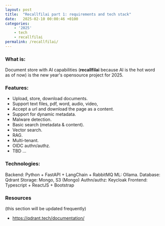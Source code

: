 ```yaml
---
layout: post
title:  "Recallfilai part 1: requirements and tech stack"
date:   2025-02-10 00:00:46 +0100
categories:
    - '2025'
    - tech
    - recallfilai
permalink: /recallfilai/
---
```


### What is:
Document store with AI capabilities (**recallfilai** because AI is the hot word as of now) is the new year's opensource project for 2025. 

### **Features**:
* Upload, store, download documents.
* Support text files, pdf, word, audio, video,
* Accept a url and download the page as a content.
* Support for dynamic metadata.
* Malware detection.
* Basic search (metadata & content).
* Vector search.
* RAG.
* Multi-tenant.
* OIDC authn/authz.
* TBD ...

### **Technologies**:
Backend: Python + FastAPI + LangChain + RabbitMQ
ML: Ollama.
Database: Qdrant
Storage: Mongo, S3 (Mongo)
Authn/authz: Keycloak
Frontend: Typescript + ReactJS + Bootstrap

### **Resources**
(this section will be updated frequently)
* https://qdrant.tech/documentation/
